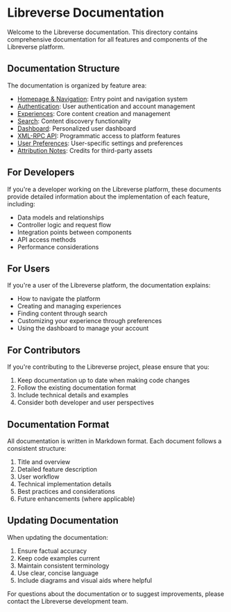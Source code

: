 # Libreverse Documentation

Welcome to the Libreverse documentation. This directory contains comprehensive documentation for all features and components of the Libreverse platform.

## Documentation Structure

The documentation is organized by feature area:

- [Homepage & Navigation](homepage_navigation.md): Entry point and navigation system
- [Authentication](authentication.md): User authentication and account management
- [Experiences](experiences.md): Core content creation and management
- [Search](search.md): Content discovery functionality
- [Dashboard](dashboard.md): Personalized user dashboard
- [XML-RPC API](xmlrpc_api.md): Programmatic access to platform features
- [User Preferences](user_preferences.md): User-specific settings and preferences
- [Attribution Notes](attributionnotes.md): Credits for third-party assets

## For Developers

If you're a developer working on the Libreverse platform, these documents provide detailed information about the implementation of each feature, including:

- Data models and relationships
- Controller logic and request flow
- Integration points between components
- API access methods
- Performance considerations

## For Users

If you're a user of the Libreverse platform, the documentation explains:

- How to navigate the platform
- Creating and managing experiences
- Finding content through search
- Customizing your experience through preferences
- Using the dashboard to manage your account

## For Contributors

If you're contributing to the Libreverse project, please ensure that you:

1. Keep documentation up to date when making code changes
2. Follow the existing documentation format
3. Include technical details and examples
4. Consider both developer and user perspectives

## Documentation Format

All documentation is written in Markdown format. Each document follows a consistent structure:

1. Title and overview
2. Detailed feature description
3. User workflow
4. Technical implementation details
5. Best practices and considerations
6. Future enhancements (where applicable)

## Updating Documentation

When updating the documentation:

1. Ensure factual accuracy
2. Keep code examples current
3. Maintain consistent terminology
4. Use clear, concise language
5. Include diagrams and visual aids where helpful

For questions about the documentation or to suggest improvements, please contact the Libreverse development team.

